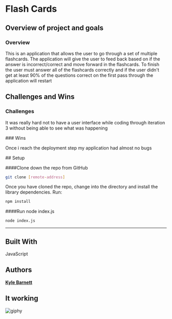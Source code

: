 # Flash Cards

## Overview of project and goals

### Overview
<p>This is an application that allows the user to go through a set of multiple
flashcards. The application will give the user to feed back based on if the
answer is incorrect/correct and move forward in the flashcards. To finish the user
must answer all of the flashcards correctly and if the user didn't get at least
90% of the questions correct on the first pass through the application will
restart</p>

## Challenges and Wins

### Challenges
  <p>It was really hard not to have a user interface while coding through
  iteration 3 without being able to see what was happening</p>
### Wins
  <p>Once i reach the deployment step my application had almost no bugs</p>
## Setup

####Clone down the repo from GitHub

```bash
git clone [remote-address]
```

<p>Once you have cloned the repo, change into the directory and install the library dependencies. Run:</p>

```bash
npm install
```

####Run node index.js

```bash
node index.js
```
---

## Built With

JavaScript

## Authors

 **[Kyle Barnett](https://github.com/KmBarnett)**

## It working

![giphy](https://user-images.githubusercontent.com/56409751/73487093-374e6600-439e-11ea-851f-8b4e969c0928.gif)
